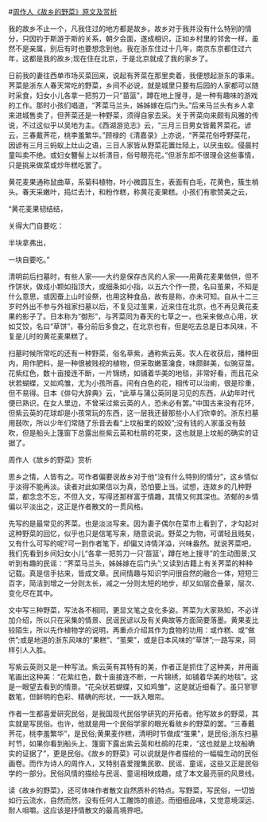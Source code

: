 #[周作人《故乡的野菜》原文及赏析](https://www.vrrw.net/wx/9076.html)

我的故乡不止一个，凡我住过的地方都是故乡。故乡对于我并没有什么特别的情分，只因钓于斯游于斯的关系，朝夕会面，遂成相识，正如乡村里的邻舍一样，虽然不是亲属，别后有时也要想念到他。我在浙东住过十几年，南京东京都住过六年，这都是我的故乡;现在住在北京，于是北京就成了我的家乡了。

日前我的妻往西单市场买菜回来，说起有荠菜在那里卖着，我便想起浙东的事来。荠菜是浙东人春天常吃的野菜，乡间不必说，就是城里只要有后园的人家都可以随时采食，妇女小儿各拿一把剪刀一只“苗篮”，蹲在地上搜寻，是一种有趣味的游戏的工作。那时小孩们唱道，“荠菜马兰头，姊姊嫁在后门头。”后来马兰头有乡人拿来进城售卖了，但荠菜还是一种野菜，须得自家去采。关于荠菜向来颇有风雅的传说，不过这似乎以吴地为主。《西湖游览志》云，“三月三日男女皆戴荠菜花。谚云，三春戴荠花，桃李羞繁华。”顾禄的《清嘉录》上亦说，“荠菜花俗呼野菜花，因谚有三月三蚂蚁上灶山之语，三日人家皆从野菜花置灶陉上，以厌虫蚁。侵晨村童叫卖不绝。或妇女簪髻上以祈清目，俗号眼亮花。”但浙东却不很理会这些事情，只是挑来做菜或炒年糕吃罢了。



黄花麦果通称鼠曲草，系菊科植物，叶小微圆互生，表面有白毛，花黄色，簇生梢头。春天采嫩叶，捣烂去汁，和粉作糕，称黄花麦果糕。小孩们有歌赞美之云，

“黄花麦果韧结结，

关得大门自要吃：

半块拿弗出，

一块自要吃。”

清明前后扫墓时，有些人家——大约是保存古风的人家——用黄花麦果做供，但不作饼状，做成小颗如指顶大，或细条如小指，以五六个作一攒，名曰茧果，不知是什么意思，或因蚕上山时设祭，也用这种食品，故有是称，亦未可知。自从十二三岁时外出不参与外祖家扫墓以后，不复见过茧果，近来住在北京，也不再见黄花麦果的影子了。日本称为“御形”，与荠菜同为春天的七草之一，也采来做点心用，状如艾饺，名曰“草饼”，春分前后多食之，在北京也有，但是吃去总是日本风味，不复是儿时的黄花麦果糕了。

扫墓时候所常吃的还有一种野菜，俗名草紫，通称紫云英。农人在收获后，播种田内，用作肥料，是一种很被贱视的植物，但采取嫩茎瀹食，味颇鲜美，似豌豆苗。花紫红色，数十亩接连不断，一片锦绣，如铺着华美的地毯，非常好看，而且花朵状若蝴蝶，又如鸡雏，尤为小孩所喜。间有白色的花，相传可以治痢，很是珍重，但不易得。日本《俳句大辞典》云，“此草与蒲公英同是习见的东西，从幼年时代便已熟识，在女人里边，不曾采过紫云英的人，恐未必有罢。”中国古来没有花环，但紫云英的花球却是小孩常玩的东西，这一层我还替那些小人们欣幸的。浙东扫墓用鼓吹，所以少年们常随了乐音去看“上坟船里的姣姣”;没有钱的人家虽没有鼓吹，但是船头上篷窗下总露出些紫云英和杜鹃的花束，这也就是上坟船的确实的证据了。

周作人《故乡的野菜》赏析

思乡之情，人皆有之。可作者偏要说故乡对于他“没有什么特别的情分”，这乡情似乎淡得不能再淡。读者对此如果信以为真，恐怕要上当。试想，连故乡的几种野菜，都念念不忘，不但入文，写得还那样富于情趣，其情又何其深也。浓郁的乡情偏以平淡出之，这正是作者散文的一贯风格。

先写的是最常见的荠菜。也是淡淡写来。因为妻子偶尔在菜市上看到了，才勾起对这种野菜的回忆，似乎也只是信笔写来，随意说说。野菜之为物，可谓轻且贱矣，又有什么可写的呢?可一到作者笔下，却偏又诗情洋溢，兴味盎然。就说荠菜吧，我们先看到乡间妇女小儿“各拿一把剪刀一只‘苗篮’，蹲在地上搜寻”的生动图景;又听到有趣的民谣：“荠菜马兰头，姊姊嫁在后门头”;又读到古籍上有关荠菜的种种记载。真是信手拈来，皆成文章。民间情趣与知识学问很自然的融合一体，短短三百字，简洁到增之一分则太长，减之一分则太短的地步，却又如层峦叠翠，层次、变化尽在其中。

文中写三种野菜，写法各不相同，更显文笔之变化多姿。荠菜为大家熟知，不必详加介绍，所以只在采集的情景、民谣民谚以及有关典故等方面简要落墨。黄果麦比较陌生，所以先作植物学的说明，再重点介绍其作为食物的功用：或作糕、或“做供”;或是地道的浙东风味的“果糕”、“茧果”，或是日本风味的“草饼”;一路写来，同样引人入胜。

写紫云英则又是一种写法。紫云英有其特有的美，作者正是抓住了这种美，并用画笔画出这种美：“花紫红色，数十亩接连不断，一片锦绣，如铺着华美的地毯”。这是一眼望去看到的情景。“花朵状若蝴蝶，又如鸡雏”，这是就近细看了。虽只寥寥数笔，但鲜明的色彩、精确的形状，一一跃入眼帘。

作者一生都喜爱研究民俗，是我国现代民俗学研究的开拓者。他写故乡的野菜，其实就是写民俗。也许，他就是用一个民俗学家的眼光看故乡的野菜的罢。“三春戴荠花，桃李羞繁华”，是民俗;黄果麦作糕，清明时节做成“茧果”，是民俗;浙东扫墓时节，如果你看到船头上、篷窗下露出紫云英和杜鹃的花束，“这也就是上坟船确实的证据了”，更是民俗。《故乡的野菜》可以说就是作者描绘的一幅幅生动的民俗画卷。而作为诗人的周作人，又特别喜爱搜集民歌、民谣、童谣，这些又正是民俗学的一部分。民俗风情的描绘与民谣、童谣相映成趣，成了本文最亮丽的风景线。

读《故乡的野菜》，还可体味作者散文自然质朴的特点。写野菜，写民俗，一切皆如行云流水，自然而然，没有任何人工雕饰的痕迹。而细细品味，又觉意境深远、耐人咀嚼。这应该是抒情散文的最高境界吧。

